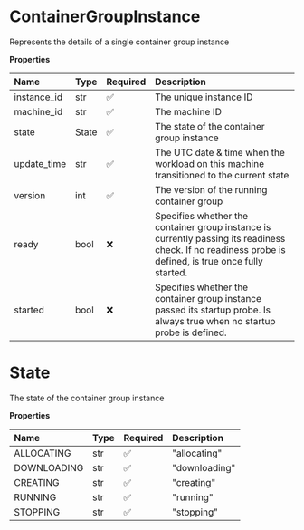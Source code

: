 # ContainerGroupInstance

Represents the details of a single container group instance

**Properties**

| Name        | Type  | Required | Description                                                                                                                                            |
| :---------- | :---- | :------- | :----------------------------------------------------------------------------------------------------------------------------------------------------- |
| instance_id | str   | ✅       | The unique instance ID                                                                                                                                 |
| machine_id  | str   | ✅       | The machine ID                                                                                                                                         |
| state       | State | ✅       | The state of the container group instance                                                                                                              |
| update_time | str   | ✅       | The UTC date & time when the workload on this machine transitioned to the current state                                                                |
| version     | int   | ✅       | The version of the running container group                                                                                                             |
| ready       | bool  | ❌       | Specifies whether the container group instance is currently passing its readiness check. If no readiness probe is defined, is true once fully started. |
| started     | bool  | ❌       | Specifies whether the container group instance passed its startup probe. Is always true when no startup probe is defined.                              |

# State

The state of the container group instance

**Properties**

| Name        | Type | Required | Description   |
| :---------- | :--- | :------- | :------------ |
| ALLOCATING  | str  | ✅       | "allocating"  |
| DOWNLOADING | str  | ✅       | "downloading" |
| CREATING    | str  | ✅       | "creating"    |
| RUNNING     | str  | ✅       | "running"     |
| STOPPING    | str  | ✅       | "stopping"    |
